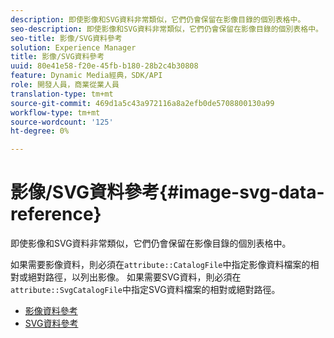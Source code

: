 ```yaml
---
description: 即使影像和SVG資料非常類似，它們仍會保留在影像目錄的個別表格中。
seo-description: 即使影像和SVG資料非常類似，它們仍會保留在影像目錄的個別表格中。
seo-title: 影像/SVG資料參考
solution: Experience Manager
title: 影像/SVG資料參考
uuid: 80e41e58-f20e-45fb-b180-28b2c4b30808
feature: Dynamic Media經典，SDK/API
role: 開發人員，商業從業人員
translation-type: tm+mt
source-git-commit: 469d1a5c43a972116a8a2efb0de5708800130a99
workflow-type: tm+mt
source-wordcount: '125'
ht-degree: 0%

---
```



# 影像/SVG資料參考{#image-svg-data-reference}

即使影像和SVG資料非常類似，它們仍會保留在影像目錄的個別表格中。

如果需要影像資料，則必須在`attribute::CatalogFile`中指定影像資料檔案的相對或絕對路徑，以列出影像。 如果需要SVG資料，則必須在`attribute::SvgCatalogFile`中指定SVG資料檔案的相對或絕對路徑。

* [影像資料參考](c-image-data-reference/c-image-data-reference.md)
* [SVG資料參考](c-svg-data-reference/c-svg-data-reference.md)
